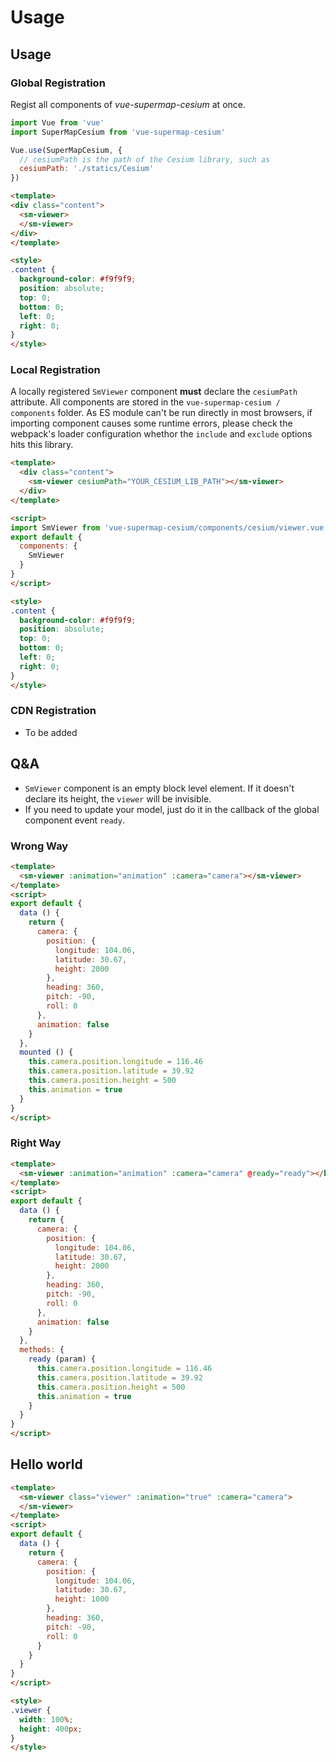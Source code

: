 # Usage

## Usage

### Global Registration

Regist all components of *vue-supermap-cesium* at once.

```javascript
import Vue from 'vue'
import SuperMapCesium from 'vue-supermap-cesium'

Vue.use(SuperMapCesium, {
  // cesiumPath is the path of the Cesium library, such as
  cesiumPath: './statics/Cesium'
})
```

```html
<template>
<div class="content">
  <sm-viewer>
  </sm-viewer>
</div>
</template>

<style>
.content {
  background-color: #f9f9f9;
  position: absolute;
  top: 0;
  bottom: 0;
  left: 0;
  right: 0;
}
</style>
```

### Local Registration

A locally registered `SmViewer` component **must** declare the `cesiumPath` attribute.
All components are stored in the `vue-supermap-cesium / components` folder.
As ES module can't be run directly in most browsers, if importing component causes some runtime errors, please check the webpack's loader configuration whethor the `include` and `exclude` options hits this library.

```html
<template>
  <div class="content">
    <sm-viewer cesiumPath="YOUR_CESIUM_LIB_PATH"></sm-viewer>
  </div>
</template>

<script>
import SmViewer from 'vue-supermap-cesium/components/cesium/viewer.vue'
export default {
  components: {
    SmViewer
  }
}
</script>

<style>
.content {
  background-color: #f9f9f9;
  position: absolute;
  top: 0;
  bottom: 0;
  left: 0;
  right: 0;
}
</style>
```

### CDN Registration

- To be added

## Q&A

- `SmViewer` component is an empty block level element. If it doesn't declare its height, the `viewer` will be invisible.
- If you need to update your model, just do it in the callback of the global component event `ready`.

### Wrong Way

```html
<template>
  <sm-viewer :animation="animation" :camera="camera"></sm-viewer>
</template>
<script>
export default {
  data () {
    return {
      camera: {
        position: {
          longitude: 104.06,
          latitude: 30.67,
          height: 2000
        },
        heading: 360,
        pitch: -90,
        roll: 0
      },
      animation: false
    }
  },
  mounted () {
    this.camera.position.longitude = 116.46
    this.camera.position.latitude = 39.92
    this.camera.position.height = 500
    this.animation = true
  }
}
</script>
```

### Right Way

```html
<template>
  <sm-viewer :animation="animation" :camera="camera" @ready="ready"></baidu-map>
</template>
<script>
export default {
  data () {
    return {
      camera: {
        position: {
          longitude: 104.06,
          latitude: 30.67,
          height: 2000
        },
        heading: 360,
        pitch: -90,
        roll: 0
      },
      animation: false
    }
  },
  methods: {
    ready (param) {
      this.camera.position.longitude = 116.46
      this.camera.position.latitude = 39.92
      this.camera.position.height = 500
      this.animation = true
    }
  }
}
</script>
```

## Hello world

```html
<template>
  <sm-viewer class="viewer" :animation="true" :camera="camera">
  </sm-viewer>
</template>
<script>
export default {
  data () {
    return {
      camera: {
        position: {
          longitude: 104.06,
          latitude: 30.67,
          height: 1000
        },
        heading: 360,
        pitch: -90,
        roll: 0
      }
    }
  }
}
</script>

<style>
.viewer {
  width: 100%;
  height: 400px;
}
</style>
```
<doc-preview>
  <template>
    <sm-viewer class="viewer" :animation="true" :camera="camera" @ready="ready">
    </sm-viewer>
  </template>
  <script>
  export default {
    data () {
      return {
        camera: {
          position: {
            longitude: 104.06,
            latitude: 30.67,
            height: 100000
          },
          heading: 360,
          pitch: -90,
          roll: 0
        }
      }
    },
    methods: {
      ready (param) {
        let imageryLayers = param.viewer.imageryLayers
            let imagery = new Cesium.TiandituImageryProvider({
            mapStyle : Cesium.TiandituMapsStyle.IMG_C
        })
        imageryLayers.addImageryProvider(imagery)
        let labelImagery = new Cesium.TiandituImageryProvider({
            mapStyle : Cesium.TiandituMapsStyle.CIA_C
        })
        imageryLayers.addImageryProvider(labelImagery)
        param.viewer.entities.add({
          id: 'welcome to ChengDu',
          position: param.Cesium.Cartesian3.fromDegrees(104.06, 30.67, 100),
          billboard: new param.Cesium.BillboardGraphics({
            image: 'https://lauxb.github.io/vue-cesium-supermap/favicon.png',
            scale: 0.1
          }),
          label: new param.Cesium.LabelGraphics ({
            text: 'Hello Word',
            font: '24px sans-serif',
            horizontalOrigin: 1,
            outlineColor: new Cesium.Color(0, 0, 0, 1),
            outlineWidth: 2,
            pixelOffset: new Cesium.Cartesian2(17, -5),
            style: Cesium.LabelStyle.FILL
          })
        })
      }
    }
  }
  </script>
  <style>
  .viewer {
    width: 100%;
    height: 400px;
  }
  </style>
</doc-preview>

